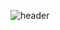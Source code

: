![header](https://capsule-render.vercel.app/api?type=soft&color=99CCFF&height=100&section=header&text=SeongBinBin&fontColor=ffffff&fontSize=50&animation=fadeIn&fontAlignY=55)

